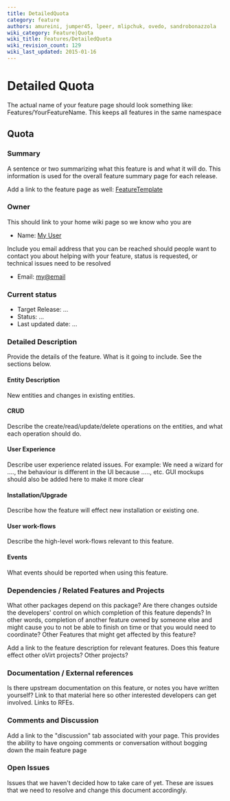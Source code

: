 ```yaml
---
title: DetailedQuota
category: feature
authors: amureini, jumper45, lpeer, mlipchuk, ovedo, sandrobonazzola
wiki_category: Feature|Quota
wiki_title: Features/DetailedQuota
wiki_revision_count: 129
wiki_last_updated: 2015-01-16
---
```


# Detailed Quota

The actual name of your feature page should look something like: Features/YourFeatureName. This keeps all features in the same namespace

## Quota

### Summary

A sentence or two summarizing what this feature is and what it will do. This information is used for the overall feature summary page for each release.

Add a link to the feature page as well: [ FeatureTemplate](Features/FeatureTemplate)

### Owner

This should link to your home wiki page so we know who you are

*   Name: [ My User](User:MyUser)

Include you email address that you can be reached should people want to contact you about helping with your feature, status is requested, or technical issues need to be resolved

*   Email: <my@email>

### Current status

*   Target Release: ...
*   Status: ...
*   Last updated date: ...

### Detailed Description

Provide the details of the feature. What is it going to include. See the sections below.

#### Entity Description

New entities and changes in existing entities.

#### CRUD

Describe the create/read/update/delete operations on the entities, and what each operation should do.

#### User Experience

Describe user experience related issues. For example: We need a wizard for ...., the behaviour is different in the UI because ....., etc. GUI mockups should also be added here to make it more clear

#### Installation/Upgrade

Describe how the feature will effect new installation or existing one.

#### User work-flows

Describe the high-level work-flows relevant to this feature.

#### Events

What events should be reported when using this feature.

### Dependencies / Related Features and Projects

What other packages depend on this package? Are there changes outside the developers' control on which completion of this feature depends? In other words, completion of another feature owned by someone else and might cause you to not be able to finish on time or that you would need to coordinate? Other Features that might get affected by this feature?

Add a link to the feature description for relevant features. Does this feature effect other oVirt projects? Other projects?

### Documentation / External references

Is there upstream documentation on this feature, or notes you have written yourself? Link to that material here so other interested developers can get involved. Links to RFEs.

### Comments and Discussion

Add a link to the "discussion" tab associated with your page. This provides the ability to have ongoing comments or conversation without bogging down the main feature page

### Open Issues

Issues that we haven't decided how to take care of yet. These are issues that we need to resolve and change this document accordingly.
